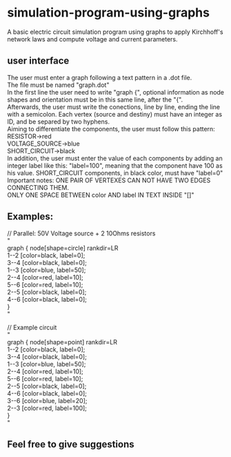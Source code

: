 # simulation-program-using-graphs
A basic electric circuit simulation program using graphs to apply Kirchhoff's network laws and compute voltage and current parameters.

## user interface
The user must enter a graph following a text pattern in a .dot file.  
The file must be named "graph.dot"   
In the first line the user need to write "graph {", optional information as node shapes and orientation must be in this same line, after the "{".  
Afterwards, the user must write the conections, line by line, ending the line with a semicolon. Each vertex (source and destiny) must have an integer as ID, and be separed by two hyphens.  
Aiming to differentiate the components, the user must follow this pattern:  
RESISTOR->red  
VOLTAGE_SOURCE->blue  
SHORT_CIRCUIT->black  
In addition, the user must enter the value of each components by adding an integer label like this: "label=100", meaning that the component have 100 as his value. SHORT_CIRCUIT components, in black color, must have "label=0"  
Important notes: ONE PAIR OF VERTEXES CAN NOT HAVE TWO EDGES CONNECTING THEM.  
                 ONLY ONE SPACE BETWEEN color AND label IN TEXT INSIDE "[]"  
                 
## Examples:
// Parallel: 50V Voltage source + 2 10Ohms resistors  
"  
graph { node[shape=circle] rankdir=LR  
1--2 [color=black, label=0];  
3--4 [color=black, label=0];  
1--3 [color=blue, label=50];  
2--4 [color=red, label=10];  
5--6 [color=red, label=10];  
2--5 [color=black, label=0];  
4--6 [color=black, label=0];  
}  
"  
  
// Example circuit  
"  
graph { node[shape=point] rankdir=LR  
1--2 [color=black, label=0];  
3--4 [color=black, label=0];  
1--3 [color=blue, label=50];  
2--4 [color=red, label=10];  
5--6 [color=red, label=10];  
2--5 [color=black, label=0];  
4--6 [color=black, label=0];  
3--6 [color=blue, label=20];  
2--3 [color=red, label=100];  
}  
"  

## Feel free to give suggestions

